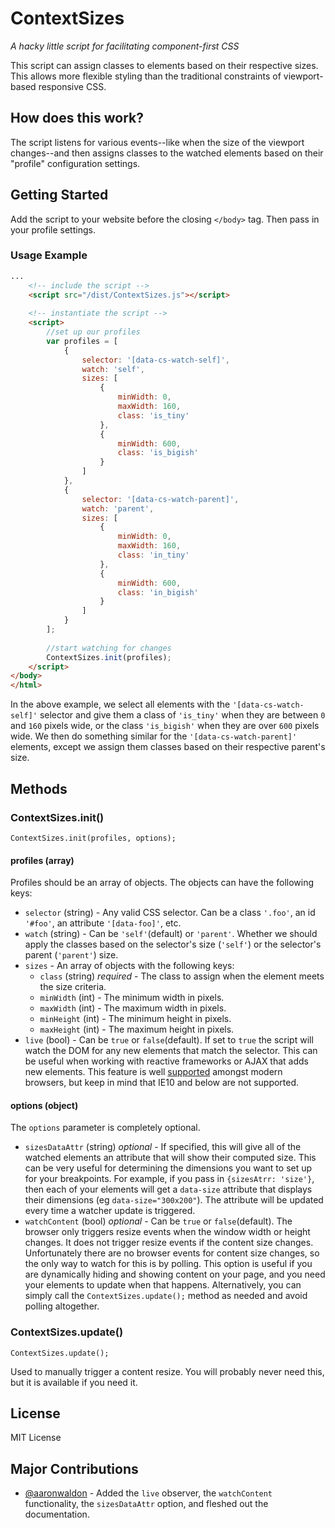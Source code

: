# ContextSizes

_A hacky little script for facilitating component-first CSS_


This script can assign classes to elements based on their respective sizes. This allows more flexible styling than the traditional constraints of viewport-based responsive CSS.


## How does this work?

The script listens for various events--like when the size of the viewport changes--and then assigns classes to the watched elements based on their "profile" configuration settings.


## Getting Started

Add the script to your website before the closing `</body>` tag. Then pass in your profile settings.

### Usage Example

```html
...
    <!-- include the script -->
    <script src="/dist/ContextSizes.js"></script>
    
    <!-- instantiate the script -->
    <script>
        //set up our profiles
        var profiles = [
            {
                selector: '[data-cs-watch-self]',
                watch: 'self',
                sizes: [
                    {
                        minWidth: 0,
                        maxWidth: 160,
                        class: 'is_tiny'
                    },
                    {
                        minWidth: 600,
                        class: 'is_bigish'
                    }
                ]
            },
            {
                selector: '[data-cs-watch-parent]',
                watch: 'parent',
                sizes: [
                    {
                        minWidth: 0,
                        maxWidth: 160,
                        class: 'in_tiny'
                    },
                    {
                        minWidth: 600,
                        class: 'in_bigish'
                    }
                ]
            }
        ];
        
        //start watching for changes
        ContextSizes.init(profiles);
    </script>
</body>
</html>
```

In the above example, we select all elements with the `'[data-cs-watch-self]'` selector and give them a class of `'is_tiny'` when they are between `0` and `160` pixels wide, or the class `'is_bigish'` when they are over `600` pixels wide. We then do something similar for the `'[data-cs-watch-parent]'` elements, except we assign them classes based on their respective parent's size.



## Methods

### ContextSizes.init()
 
`ContextSizes.init(profiles, options);`

#### profiles (array)

Profiles should be an array of objects. The objects can have the following keys:

* `selector` (string) - Any valid CSS selector. Can be a class `'.foo'`, an id `'#foo'`, an attribute `'[data-foo]'`, etc.
* `watch` (string) - Can be `'self'`(default) or `'parent'`. Whether we should apply the classes based on the selector's size (`'self'`) or the selector's parent (`'parent'`) size. 
* `sizes` - An array of objects with the following keys:
    * `class` (string) _required_ - The class to assign when the element meets the size criteria.
    * `minWidth` (int) - The minimum width in pixels.
    * `maxWidth` (int) - The maximum width in pixels.
    * `minHeight` (int) - The minimum height in pixels.
    * `maxHeight` (int) - The maximum height in pixels.
* `live` (bool) - Can be `true` or `false`(default). If set to `true` the script will watch the DOM for any new elements that match the selector. This can be useful when working with reactive frameworks or AJAX that adds new elements. This feature is well [supported](http://caniuse.com/#feat=mutationobserver) amongst modern browsers, but keep in mind that IE10 and below are not supported.


#### options (object)

The `options` parameter is completely optional.

* `sizesDataAttr` (string) _optional_ - If specified, this will give all of the watched elements an attribute that will show their computed size. This can be very useful for determining the dimensions you want to set up for your breakpoints. For example, if you pass in `{sizesAtrr: 'size'}`, then each of your elements will get a `data-size` attribute that displays their dimensions (eg `data-size="300x200"`). The attribute will be updated every time a watcher update is triggered.
* `watchContent` (bool) _optional_ - Can be `true` or `false`(default). The browser only triggers resize events when the window width or height changes. It does not trigger resize events if the content size changes. Unfortunately there are no browser events for content size changes, so the only way to watch for this is by polling. This option is useful if you are dynamically hiding and showing content on your page, and you need your elements to update when that happens. Alternatively, you can simply call the `ContextSizes.update();` method as needed and avoid polling altogether.

### ContextSizes.update()

`ContextSizes.update();`

Used to manually trigger a content resize. You will probably never need this, but it is available if you need it.



## License

MIT License



## Major Contributions

* [@aaronwaldon](https://github.com/aaronwaldon) - Added the `live` observer, the `watchContent` functionality, the `sizesDataAttr` option, and fleshed out the documentation.